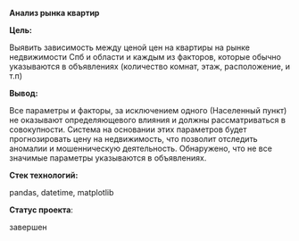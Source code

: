 **Анализ рынка квартир** 

**Цель:**

Выявить зависимость между ценой  цен на квартиры на рынке недвижимости Спб и области и каждым из факторов, которые обычно указываются в объявлениях (количество комнат, этаж, расположение,  и т.п) 

**Вывод:**

Все параметры и факторы, за исключением одного (Населенный пункт) не оказывают определяющевого влияния и должны рассматриваться в совокупности. Система на основании этих параметров будет прогнозировать цену на недвижимость, что позволит отследить аномалии и мошенническую деятельность. Обнаружено, что не все значимые параметры указываются в объявлениях. 

**Стек технологий:** 

pandas, datetime, matplotlib

**Статус проекта**:

завершен
